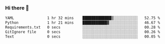 ### Hi there 👋

<!--START_SECTION:waka-->

```txt
YAML               1 hr 32 mins    █████████████▒░░░░░░░░░░░   52.75 %
Python             1 hr 21 mins    ███████████▓░░░░░░░░░░░░░   46.67 %
Requirements.txt   0 secs          ░░░░░░░░░░░░░░░░░░░░░░░░░   00.28 %
GitIgnore file     0 secs          ░░░░░░░░░░░░░░░░░░░░░░░░░   00.26 %
Text               0 secs          ░░░░░░░░░░░░░░░░░░░░░░░░░   00.05 %
```

<!--END_SECTION:waka-->

<!--
**Jonas-VanHaeken/Jonas-VanHaeken** is a ✨ _special_ ✨ repository because its `README.md` (this file) appears on your GitHub profile.

Here are some ideas to get you started:

- 🔭 I’m currently working on ...
- 🌱 I’m currently learning ...
- 👯 I’m looking to collaborate on ...
- 🤔 I’m looking for help with ...
- 💬 Ask me about ...
- 📫 How to reach me: ...
- 😄 Pronouns: ...
- ⚡ Fun fact: ...
-->
